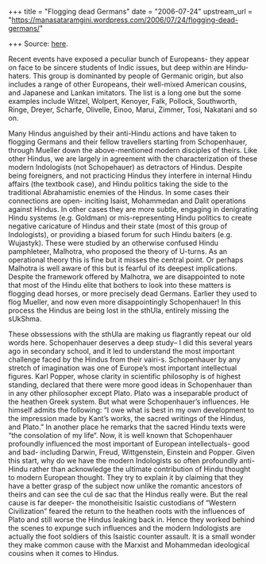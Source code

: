 +++
title = "Flogging dead Germans"
date = "2006-07-24"
upstream_url = "https://manasataramgini.wordpress.com/2006/07/24/flogging-dead-germans/"

+++
Source: [here](https://manasataramgini.wordpress.com/2006/07/24/flogging-dead-germans/).

Recent events have exposed a peculiar bunch of Europeans- they appear on face to be sincere students of Indic issues, but deep within are Hindu-haters. This group is dominanted by people of Germanic origin, but also includes a range of other Europeans, their well-mixed American cousins, and Japanese and Lankan imitators. The list is a long one but the some examples include Witzel, Wolpert, Kenoyer, Falk, Pollock, Southworth, Ringe, Dreyer, Scharfe, Olivelle, Einoo, Marui, Zimmer, Tosi, Nakatani and so on.

Many Hindus anguished by their anti-Hindu actions and have taken to flogging Germans and their fellow travellers starting from Schopenhauer, through Mueller down the above-mentioned modern disciples of theirs. Like other Hindus, we are largely in agreement with the characterization of these modern Indologists (not Schopehauer) as detractors of Hindus. Despite being foreigners, and not practicing Hindus they interfere in internal Hindu affairs (the textbook case), and Hindu politics taking the side to the traditional Abrahamistic enemies of the Hindus. In some cases their connections are open- inciting Isaist, Mohammedan and Dalit operations against Hindus. In other cases they are more subtle, engaging in denigrating Hindu systems (e.g. Goldman) or mis-representing Hindu politics to create negative caricature of Hindus and their state (most of this group of Indologists), or providing a biased forum for such Hindu baiters (e.g. Wujastyk). These were studied by an otherwise confused Hindu pamphleteer, Malhotra, who proposed the theory of U-turns. As an operational theory this is fine but it misses the central point. Or perhaps Malhotra is well aware of this but is fearful of its deepest implications. Despite the framework offered by Malhotra, we are disappointed to note that most of the Hindu elite that bothers to look into these matters is flogging dead horses, or more precisely dead Germans. Earlier they used to flog Mueller, and now even more disappointingly Schopenhauer! In this process the Hindus are being lost in the sthUla, entirely missing the sUkShma.

These obssessions with the sthUla are making us flagrantly repeat our old words here. Schopenhauer deserves a deep study– I did this several years ago in secondary school, and it led to understand the most important challenge faced by the Hindus from their vairi-s. Schopenhauer by any stretch of imagination was one of Europe’s most important intellectual figures. Karl Popper, whose clarity in scientific philosophy is of highest standing, declared that there were more good ideas in Schopenhauer than in any other philosopher except Plato. Plato was a inseparable product of the heathen Greek system. But what were Schopenhauer’s influences. He himself admits the following: “I owe what is best in my own development to the impression made by Kant’s works, the sacred writings of the Hindus, and Plato.” In another place he remarks that the sacred Hindu texts were “the consolation of my life“. Now, it is well known that Schopenhauer profoundly influenced the most important of European intellectuals- good and bad- including Darwin, Freud, Wittgenstein, Einstein and Popper. Given this start, why do we have the modern Indologists so often profoundly anti-Hindu rather than acknowledge the ultimate contribution of Hindu thought to modern European thought. They try to explain it by claiming that they have a better grasp of the subject now unlike the romantic ancestors of theirs and can see the cul de sac that the Hindus really were. But the real cause is far deeper- the monotheisitic Isaistic custodians of “Western Civilization” feared the return to the heathen roots with the influences of Plato and still worse the Hindus leaking back in. Hence they worked behind the scenes to expunge such influences and the modern Indologists are actually the foot soldiers of this Isaistic counter assault. It is a small wonder they make common cause with the Marxist and Mohammedan ideological cousins when it comes to Hindus.

